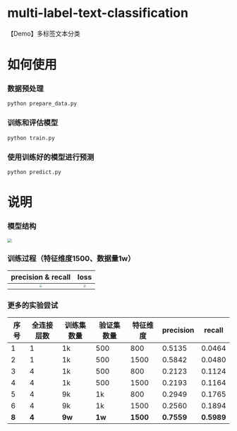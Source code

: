 # multi-label-text-classification
【Demo】多标签文本分类

# 如何使用

### 数据预处理

```shell
python prepare_data.py
```

### 训练和评估模型

```shell
python train.py
```

### 使用训练好的模型进行预测

```shell
python predict.py
```

# 说明

### 模型结构

<img src="E:\GitHub\multi-label-text-classification\images\model-structure.png" style="zoom:60%;" />

### 训练过程（特征维度1500、数据量1w）

|                      precision & recall                      |                             loss                             |
| :----------------------------------------------------------: | :----------------------------------------------------------: |
| <img src="E:\GitHub\multi-label-text-classification\images\history-evaluate-1604765655.7152944.png" style="zoom:33%;" /> | <img src="E:\GitHub\multi-label-text-classification\images\history-loss-1604765655.1696122.png" style="zoom:33%;" /> |

### 更多的实验尝试

| 序号  | 全连接层数 | 训练集数量 | 验证集数量 | 特征维度 | precision  | recall     |
| ----- | ---------- | ---------- | ---------- | -------- | ---------- | ---------- |
| 1     | 1          | 1k         | 500        | 800      | 0.5135     | 0.0464     |
| 2     | 1          | 1k         | 500        | 1500     | 0.5842     | 0.0480     |
| 3     | 4          | 1k         | 500        | 800      | 0.2123     | 0.1124     |
| 4     | 4          | 1k         | 500        | 1500     | 0.2193     | 0.1164     |
| 5     | 4          | 9k         | 1k         | 800      | 0.2949     | 0.1765     |
| 6     | 4          | 9k         | 1k         | 1500     | 0.2560     | 0.1894     |
| **8** | **4**      | **9w**     | **1w**     | **1500** | **0.7559** | **0.5989** |

